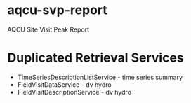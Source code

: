 # aqcu-svp-report
AQCU Site Visit Peak Report



# Duplicated Retrieval Services
* TimeSeriesDescriptionListService - time series summary
* FieldVisitDataService - dv hydro
* FieldVisitDescriptionService - dv hydro
